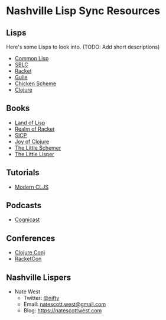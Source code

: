 # Nashville Lisp Sync Resources

## Lisps

Here's some Lisps to look into. (TODO: Add short descriptions)

* [Common Lisp](http://common-lisp.net/)
* [SBLC](http://www.sbcl.org/)
* [Racket](http://racket-lang.org/)
* [Guile](https://www.gnu.org/software/guile/)
* [Chicken Scheme](http://www.call-cc.org/)
* [Clojure](http://clojure.org/)

## Books

* [Land of Lisp](http://landoflisp.com/)
* [Realm of Racket](http://realmofracket.com/)
* [SICP](https://mitpress.mit.edu/sicp/full-text/book/book.html)
* [Joy of Clojure](http://joyofclojure.com/)
* [The Little Schemer](http://www.amazon.com/The-Little-Schemer-4th-Edition/dp/0262560992)
* [The Little Lisper](http://www.amazon.com/The-Little-LISPer-Third-Edition/dp/0023397632)

## Tutorials

* [Modern CLJS](https://github.com/magomimmo/modern-cljs)

## Podcasts

* [Cognicast](http://blog.cognitect.com/cognicast/)

## Conferences

* [Clojure Conj](http://clojure-conj.org/)
* [RacketCon](http://con.racket-lang.org/)

## Nashville Lispers

* Nate West
  * Twitter: [@nifty](https://twitter.com/niftyn8)
  * Email: [natescott.west@gmail.com](mailto:natescott.west@gmail.com)
  * Blog: https://natescottwest.com
